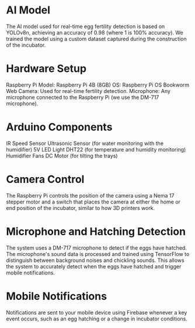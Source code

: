 # AI Model
The AI model used for real-time egg fertility detection is based on YOLOv8n, achieving an accuracy of 0.98 (where 1 is 100% accuracy). We trained the model using a custom dataset captured during the construction of the incubator.

# Hardware Setup
Raspberry Pi
Model: Raspberry Pi 4B (8GB)
OS: Raspberry Pi OS Bookworm
Web Camera: Used for real-time fertility detection.
Microphone: Any microphone connected to the Raspberry Pi (we use the DM-717 microphone).

# Arduino Components
IR Speed Sensor
Ultrasonic Sensor (for water monitoring with the humidifier)
5V LED Light
DHT22 (for temperature and humidity monitoring)
Humidifier Fans
DC Motor (for tilting the trays)

# Camera Control
The Raspberry Pi controls the position of the camera using a Nema 17 stepper motor and a switch that places the camera at either the home or end position of the incubator, similar to how 3D printers work.

# Microphone and Hatching Detection
The system uses a DM-717 microphone to detect if the eggs have hatched. The microphone's sound data is processed and trained using TensorFlow to distinguish between background noises and chickling sounds. This allows the system to accurately detect when the eggs have hatched and trigger mobile notifications.

# Mobile Notifications
Notifications are sent to your mobile device using Firebase whenever a key event occurs, such as an egg hatching or a change in incubator conditions.
